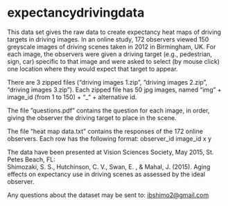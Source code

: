 # expectancydrivingdata

This data set gives the raw data to create expectancy heat maps of driving targets in driving images.  In an online study, 172 observers viewed 150 greyscale images of driving scenes taken in 2012 in Birmingham, UK.  For each image, the observers were given a driving target (e.g., pedestrian, sign, car) specific to that image and were asked to select (by mouse click) one location where they would expect that target to appear.  

There are 3 zipped files (“driving images 1.zip”, “driving images 2.zip”, “driving images 3.zip”).  Each zipped file has 50 jpg images, named “img” + image_id (from 1 to 150) + “_“ + alternative id.   

The file ”questions.pdf” contains the question for each image, in order, giving the observer the driving target to place in the scene.

The file “heat map data.txt” contains the responses of the 172 online observers.  Each row has the following format: observer_id image_id x y

The data have been presented at Vision Sciences Society, May 2015, St. Petes Beach, FL: <br>
Shimozaki, S. S., Hutchinson, C. V., Swan, E. , & Mahal, J. (2015). Aging effects on expectancy use in driving scenes as assessed by the ideal observer. 

Any questions about the dataset may be sent to: ibshimo2@gmail.com

